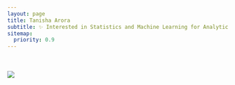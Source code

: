 ```yaml
---
layout: page
title: Tanisha Arora
subtitle: ✨ Interested in Statistics and Machine Learning for Analytics ✨
sitemap:
  priority: 0.9
---
```

<br>
<br>
<img src="{{ '/assets/img/image.png' | prepend: site.baseurl }}" id="about-img">